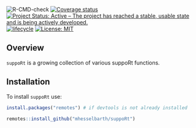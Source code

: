 
<!-- README.md is generated from README.Rmd. Please edit that file -->

<!-- badges: start -->

![R-CMD-check](https://github.com/r-spatialecology/onpoint/workflows/R-CMD-check/badge.svg)
[![Coverage
status](https://codecov.io/gh/mhesselbarth/suppoRt/branch/master/graph/badge.svg)](https://codecov.io/gh/mhesselbarth/suppoRt)
[![Project Status: Active – The project has reached a stable, usable
state and is being actively
developed.](https://www.repostatus.org/badges/latest/active.svg)](https://www.repostatus.org/#active)
[![lifecycle](https://img.shields.io/badge/lifecycle-experimental-orange.svg)](https://www.tidyverse.org/lifecycle/#experimental)
[![License:
MIT](https://img.shields.io/badge/License-MIT-yellow.svg)](https://opensource.org/licenses/MIT)

<!-- badges: end -->

## Overview

`suppoRt` is a growing collection of various suppoRt functions.

## Installation

To install `suppoRt` use:

``` r
install.packages("remotes") # if devtools is not already installed

remotes::install_github("mhesselbarth/suppoRt")
```
